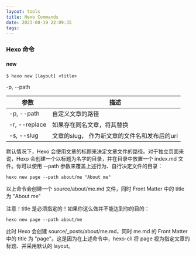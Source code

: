 ```yaml
---
layout: tools
title: Hexo Commands
date: 2023-08-19 22:09:35
tags:
---
```

### Hexo 命令

#### new
```
$ hexo new [layout] <title>
```
-p, --path

| 参数  |  描述 |
|---|---|
| -p, --path  | 自定义文章的路径  |
| -r, --replace  | 如果存在同名文章，将其替换  |
| -s, --slug  | 文章的slug， 作为新文章的文件名和发布后的url  |

默认情况下，Hexo 会使用文章的标题来决定文章文件的路径。对于独立页面来说，Hexo 会创建一个以标题为名字的目录，并在目录中放置一个 index.md 文件。你可以使用 --path 参数来覆盖上述行为、自行决定文件的目录：

```
hexo new page --path about/me "About me"
```
以上命令会创建一个 source/about/me.md 文件，同时 Front Matter 中的 title 为 "About me"

注意！title 是必须指定的！如果你这么做并不能达到你的目的：

```
hexo new page --path about/me
```
此时 Hexo 会创建 source/_posts/about/me.md，同时 me.md 的 Front Matter 中的 title 为 "page"。这是因为在上述命令中，hexo-cli 将 page 视为指定文章的标题、并采用默认的 layout。